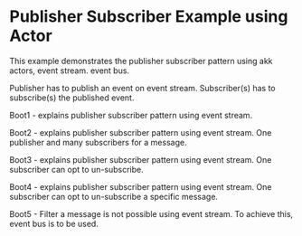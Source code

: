 # Publisher Subscriber Example using Actor

This example demonstrates the publisher subscriber pattern using akk actors, event stream. event bus.

Publisher has to publish an event on event stream.
Subscriber(s) has to subscribe(s) the published event.

Boot1 - explains publisher subscriber pattern using event stream.

Boot2 - explains publisher subscriber pattern using event stream. One publisher and many subscribers for a message.

Boot3 - explains publisher subscriber pattern using event stream. One subscriber can opt to un-subscribe.

Boot4 - explains publisher subscriber pattern using event stream. One subscriber can opt to un-subscribe a specific message.

Boot5 - Filter a message is not possible using event stream. To achieve this, event bus is to be used.

